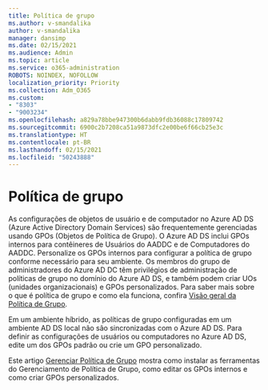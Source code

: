 ```yaml
---
title: Política de grupo
ms.author: v-smandalika
author: v-smandalika
manager: dansimp
ms.date: 02/15/2021
ms.audience: Admin
ms.topic: article
ms.service: o365-administration
ROBOTS: NOINDEX, NOFOLLOW
localization_priority: Priority
ms.collection: Adm_O365
ms.custom:
- "8303"
- "9003234"
ms.openlocfilehash: a829a78bbe947300b6dabb9fdb36088c17809742
ms.sourcegitcommit: 6900c2b7208ca51a9873dfc2e00be6f66cb25e3c
ms.translationtype: HT
ms.contentlocale: pt-BR
ms.lasthandoff: 02/15/2021
ms.locfileid: "50243888"
---
```

# <a name="group-policy"></a>Política de grupo

As configurações de objetos de usuário e de computador no Azure AD DS (Azure Active Directory Domain Services) são frequentemente gerenciadas usando GPOs (Objetos de Política de Grupo). O Azure AD DS inclui GPOs internos para contêineres de Usuários do AADDC e de Computadores do AADDC. Personalize os GPOs internos para configurar a política de grupo conforme necessário para seu ambiente. Os membros do grupo de administradores do Azure AD DC têm privilégios de administração de políticas de grupo no domínio do Azure AD DS, e também podem criar UOs (unidades organizacionais) e GPOs personalizados. Para saber mais sobre o que é política de grupo e como ela funciona, confira [Visão geral da Política de Grupo](https://docs.microsoft.com/previous-versions/windows/it-pro/windows-server-2012-R2-and-2012/hh831791(v=ws.11)).

Em um ambiente híbrido, as políticas de grupo configuradas em um ambiente AD DS local não são sincronizadas com o Azure AD DS. Para definir as configurações de usuários ou computadores no Azure AD DS, edite um dos GPOs padrão ou crie um GPO personalizado.

Este artigo [Gerenciar Política de Grupo](https://docs.microsoft.com/azure/active-directory-domain-services/manage-group-policy) mostra como instalar as ferramentas do Gerenciamento de Política de Grupo, como editar os GPOs internos e como criar GPOs personalizados.



